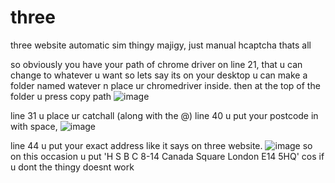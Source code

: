 # three
three website automatic sim thingy majigy, just manual hcaptcha thats all


so obviously you have your path of chrome driver on line 21, that u can change to whatever u want so lets say its on your desktop u can make a folder named watever
n place ur chromedriver inside. then at the top of the folder u press copy path ![image](https://user-images.githubusercontent.com/107939634/184346589-4a8e267d-d804-4c97-a497-435d8c3d61fc.png)

line 31 u place ur catchall (along with the @)
line 40 u put your postcode in with space, ![image](https://user-images.githubusercontent.com/107939634/184346939-ead09012-5a5c-4faa-9a8a-b089346f13aa.png)

line 44 u put your exact address like it says on three website.
![image](https://user-images.githubusercontent.com/107939634/184347034-3e0af5f5-73c7-47f0-87c6-e4318691549f.png)
so on this occasion u put 'H S B C 8-14 Canada Square London E14 5HQ' cos if u dont the thingy doesnt work
